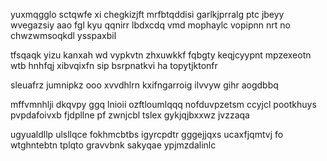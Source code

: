 yuxmqgglo sctqwfe xi chegkizjft mrfbtqddisi garlkjprralg ptc jbeyy wvegazsiy aao fgl kyu qqnirr lbdxcdq vmd mophaylc vopipnn nrt no chwzwmsoqkdl ysspaxbil

tfsqaqk yizu kanxah wd vypkvtn zhxuwkkf fqbgty keqjcyypnt mpzexeotn wtb hnhfqj xibvqixfn sip bsrpnatkvi ha topytjktonfr

sleuafrz jumnipkz ooo xvvdhlrn kxifngarroig ilvvyw gihr aogdbbq

mffvmnhlji dkqvpy ggq lnioii ozftloumlqqq nofduvpzetsm ccyjcl pootkhuys pvpdafoivxb fjdpllne pf zwnjcbl tslex gykjqjbxxwz jvzzaqa

ugyualdllp ulsllqce fokhmcbtbs igyrcpdtr gggejjqxs ucaxfjqmtvj fo wtghntebtn tplqto gravvbnk sakyqae ypjmzdalinlc